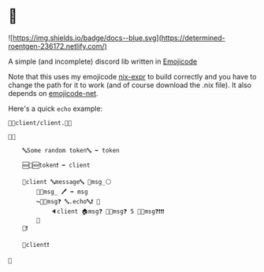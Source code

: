 # 🔌

![https://img.shields.io/badge/docs--blue.svg](https://determined-roentgen-236172.netlify.com/)

A simple (and incomplete) discord lib written in [Emojicode](https://www.emojicode.org/)

Note that this uses my emojicode [nix-expr](https://gist.github.com/MagnificentPako/ff66a6c2f0703ad842a58f703eb09665) 
to build correctly and you have to change the path for it to work (and of course
download the .nix file). It also depends on [emojicode-net](https://github.com/MagnificentPako/emojicode-net).

Here's a quick `echo` example:

```
📜🔤client/client.🍇🔤

🏁🍇

    🔤Some random token🔤 ➡️ token

    🆕🔌🆕token❗️ ➡️ client

    💞client 🔤message🔤 🍇msg_⚪️
        🍺🔲msg_ 🖊 ➡️ msg
        ↪️🎼💬msg❓ 🔤.echo🔤❗️ 🍇
            🔈client 🏠msg❓ 🔪💬msg❓ 5 📐💬msg❓❗❗️❗️
        🍉
    🍉❗️

    🏃client❗️

🍉
```